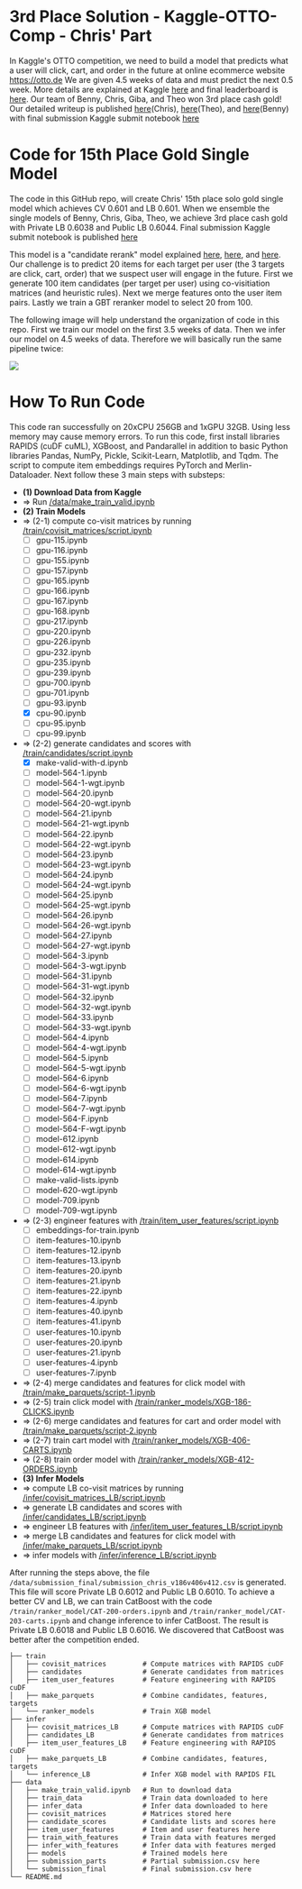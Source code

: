 # 3rd Place Solution - Kaggle-OTTO-Comp - Chris' Part
In Kaggle's OTTO competition, we need to build a model that predicts what a user will click, cart, and order in the future at online ecommerce website https://otto.de We are given 4.5 weeks of data and must predict the next 0.5 week. More details are explained at Kaggle [here][1] and final leaderboard is [here][2]. Our team of Benny, Chris, Giba, and Theo won 3rd place cash gold! Our detailed writeup is published [here][3](Chris), [here][4](Theo), and [here][5](Benny) with final submission Kaggle submit notebook [here][8]

# Code for 15th Place Gold Single Model
The code in this GitHub repo, will create Chris' 15th place solo gold single model which achieves CV 0.601 and LB 0.601. When we ensemble the single models of Benny, Chris, Giba, Theo, we achieve 3rd place cash gold with Private LB 0.6038 and Public LB 0.6044. Final submission Kaggle submit notebook is published [here][8]

This model is a "candidate rerank" model explained [here][6], [here][7], and [here][3]. Our challenge is to predict 20 items for each target per user (the 3 targets are click, cart, order) that we suspect user will engage in the future. First we generate 100 item candidates (per target per user) using co-visitiation matrices (and heuristic rules). Next we merge features onto the user item pairs. Lastly we train a GBT reranker model to select 20 from 100.

The following image will help understand the organization of code in this repo. First we train our model on the first 3.5 weeks of data. Then we infer our model on 4.5 weeks of data. Therefore we will basically run the same pipeline twice:

![](data/images/timeline.png)

# How To Run Code
This code ran successfully on 20xCPU 256GB and 1xGPU 32GB. Using less memory may cause memory errors. To run this code, first install libraries RAPIDS (cuDF cuML), XGBoost, and Pandarallel in addition to basic Python libraries Pandas, NumPy, Pickle, Scikit-Learn, Matplotlib, and Tqdm. The script to compute item embeddings requires PyTorch and Merlin-Dataloader. Next follow these 3 main steps with substeps:
* **(1) Download Data from Kaggle**
* => Run [/data/make_train_valid.ipynb](data/make_train_valid.ipynb)
* **(2) Train Models**
* => (2-1) compute co-visit matrices by running [/train/covisit_matrices/script.ipynb](train/covisit_matrices/script.ipynb)
  * [ ] gpu-115.ipynb
  * [ ] gpu-116.ipynb
  * [ ] gpu-155.ipynb
  * [ ] gpu-157.ipynb
  * [ ] gpu-165.ipynb
  * [ ] gpu-166.ipynb
  * [ ] gpu-167.ipynb
  * [ ] gpu-168.ipynb
  * [ ] gpu-217.ipynb
  * [ ] gpu-220.ipynb
  * [ ] gpu-226.ipynb
  * [ ] gpu-232.ipynb
  * [ ] gpu-235.ipynb
  * [ ] gpu-239.ipynb
  * [ ] gpu-700.ipynb
  * [ ] gpu-701.ipynb
  * [ ] gpu-93.ipynb
  * [x] cpu-90.ipynb
  * [ ] cpu-95.ipynb
  * [ ] cpu-99.ipynb
* => (2-2) generate candidates and scores with [/train/candidates/script.ipynb](train/candidates/script.ipynb)
  * [x] make-valid-with-d.ipynb
  * [ ] model-564-1.ipynb
  * [ ] model-564-1-wgt.ipynb
  * [ ] model-564-20.ipynb
  * [ ] model-564-20-wgt.ipynb
  * [ ] model-564-21.ipynb
  * [ ] model-564-21-wgt.ipynb
  * [ ] model-564-22.ipynb
  * [ ] model-564-22-wgt.ipynb
  * [ ] model-564-23.ipynb
  * [ ] model-564-23-wgt.ipynb
  * [ ] model-564-24.ipynb
  * [ ] model-564-24-wgt.ipynb
  * [ ] model-564-25.ipynb
  * [ ] model-564-25-wgt.ipynb
  * [ ] model-564-26.ipynb
  * [ ] model-564-26-wgt.ipynb
  * [ ] model-564-27.ipynb
  * [ ] model-564-27-wgt.ipynb
  * [ ] model-564-3.ipynb
  * [ ] model-564-3-wgt.ipynb
  * [ ] model-564-31.ipynb
  * [ ] model-564-31-wgt.ipynb
  * [ ] model-564-32.ipynb
  * [ ] model-564-32-wgt.ipynb
  * [ ] model-564-33.ipynb
  * [ ] model-564-33-wgt.ipynb
  * [ ] model-564-4.ipynb
  * [ ] model-564-4-wgt.ipynb
  * [ ] model-564-5.ipynb
  * [ ] model-564-5-wgt.ipynb
  * [ ] model-564-6.ipynb
  * [ ] model-564-6-wgt.ipynb
  * [ ] model-564-7.ipynb
  * [ ] model-564-7-wgt.ipynb
  * [ ] model-564-F.ipynb
  * [ ] model-564-F-wgt.ipynb
  * [ ] model-612.ipynb
  * [ ] model-612-wgt.ipynb
  * [ ] model-614.ipynb
  * [ ] model-614-wgt.ipynb
  * [ ] make-valid-lists.ipynb
  * [ ] model-620-wgt.ipynb
  * [ ] model-709.ipynb
  * [ ] model-709-wgt.ipynb
* => (2-3) engineer features with [/train/item_user_features/script.ipynb](train/item_user_features/script.ipynb)
  * [ ] embeddings-for-train.ipynb
  * [ ] item-features-10.ipynb
  * [ ] item-features-12.ipynb
  * [ ] item-features-13.ipynb
  * [ ] item-features-20.ipynb
  * [ ] item-features-21.ipynb
  * [ ] item-features-22.ipynb
  * [ ] item-features-4.ipynb
  * [ ] item-features-40.ipynb
  * [ ] item-features-41.ipynb
  * [ ] user-features-10.ipynb
  * [ ] user-features-20.ipynb
  * [ ] user-features-21.ipynb
  * [ ] user-features-4.ipynb
  * [ ] user-features-7.ipynb
* => (2-4) merge candidates and features for click model with [/train/make_parquets/script-1.ipynb](train/make_parquets/script-1.ipynb)
* => (2-5) train click model with [/train/ranker_models/XGB-186-CLICKS.ipynb](train/ranker_models/XGB-186-CLICKS.ipynb)
* => (2-6) merge candidates and features for cart and order model with [/train/make_parquets/script-2.ipynb](train/make_parquets/script-2.ipynb)
* => (2-7) train cart model with [/train/ranker_models/XGB-406-CARTS.ipynb](train/ranker_models/XGB-406-CARTS.ipynb)
* => (2-8) train order model with [/train/ranker_models/XGB-412-ORDERS.ipynb](train/ranker_models/XGB-412-ORDERS.ipynb)
* **(3) Infer Models**
* => compute LB co-visit matrices by running [/infer/covisit_matrices_LB/script.ipynb](infer/covisit_matrices_LB/script.ipynb)
* => generate LB candidates and scores with [/infer/candidates_LB/script.ipynb](infer/candidates_LB/script.ipynb)
* => engineer LB features with [/infer/item_user_features_LB/script.ipynb](infer/item_user_features_LB/script.ipynb)
* => merge LB candidates and features for click model with [/infer/make_parquets_LB/script.ipynb](infer/make_parquets_LB/script.ipynb)
* => infer models with [/infer/inference_LB/script.ipynb](infer/inference_LB/script.ipynb)

After running the steps above, the file `/data/submission_final/submission_chris_v186v406v412.csv` is generated. 
This file will score Private LB 0.6012 and Public LB 0.6010. To achieve a better CV and LB, we can train CatBoost with the
code `/train/ranker_model/CAT-200-orders.ipynb` and `/train/ranker_model/CAT-203-carts.ipynb` and change inference to infer
CatBoost. The result is Private LB 0.6018 and Public LB 0.6016. We discovered that CatBoost was better after the competition
ended.


```
├── train
│   ├── covisit_matrices         # Compute matrices with RAPIDS cuDF
│   ├── candidates               # Generate candidates from matrices
│   ├── item_user_features       # Feature engineering with RAPIDS cuDF
│   ├── make_parquets            # Combine candidates, features, targets
│   └── ranker_models            # Train XGB model
├── infer        
│   ├── covisit_matrices_LB      # Compute matrices with RAPIDS cuDF
│   ├── candidates_LB            # Generate candidates from matrices
│   ├── item_user_features_LB    # Feature engineering with RAPIDS cuDF
│   ├── make_parquets_LB         # Combine candidates, features, targets
│   └── inference_LB             # Infer XGB model with RAPIDS FIL
├── data    
│   ├── make_train_valid.ipynb   # Run to download data
│   ├── train_data               # Train data downloaded to here
│   ├── infer_data               # Infer data downloaded to here
│   ├── covisit_matrices         # Matrices stored here
│   ├── candidate_scores         # Candidate lists and scores here
│   ├── item_user_features       # Item and user features here
│   ├── train_with_features      # Train data with features merged
│   ├── infer_with_features      # Infer data with features merged
│   ├── models                   # Trained models here
│   ├── submission_parts         # Partial submission.csv here
│   └── submission_final         # Final submission.csv here
└── README.md
```

[1]: https://www.kaggle.com/competitions/otto-recommender-system/overview
[2]: https://www.kaggle.com/competitions/otto-recommender-system/leaderboard
[3]: https://www.kaggle.com/competitions/otto-recommender-system/discussion/383013
[4]: https://www.kaggle.com/competitions/otto-recommender-system/discussion/382975
[5]: https://www.kaggle.com/competitions/otto-recommender-system/discussion/386497
[6]: https://www.kaggle.com/code/cdeotte/candidate-rerank-model-lb-0-575
[7]: https://www.kaggle.com/competitions/otto-recommender-system/discussion/370210
[8]: https://www.kaggle.com/code/cdeotte/3rd-place-team-g-b-d-t-0-604
